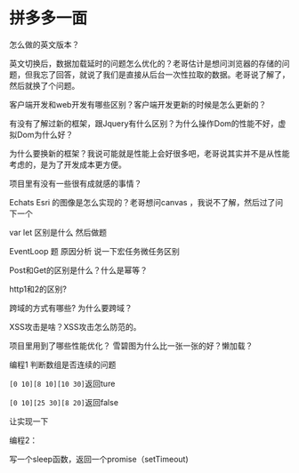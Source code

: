 # 拼多多一面

怎么做的英文版本？

英文切换后，数据加载延时的问题怎么优化的？老哥估计是想问浏览器的存储的问题，但我忘了回答，就说了我们是直接从后台一次性拉取的数据。老哥说了解了，然后就换了个问题。

客户端开发和web开发有哪些区别？客户端开发更新的时候是怎么更新的？

有没有了解过新的框架，跟Jquery有什么区别？为什么操作Dom的性能不好，虚拟Dom为什么好？

为什么要换新的框架？我说可能就是性能上会好很多吧，老哥说其实并不是从性能考虑的，是为了开发成本更方便。

项目里有没有一些很有成就感的事情？

Echats Esri 的图像是怎么实现的？老哥想问canvas ，我说不了解，然后过了问下一个

var let 区别是什么 然后做题

EventLoop 题   原因分析  说一下宏任务微任务区别

Post和Get的区别是什么？什么是幂等？

http1和2的区别?

跨域的方式有哪些? 为什么要跨域？

XSS攻击是啥？XSS攻击怎么防范的。

项目里用到了哪些性能优化？ 雪碧图为什么比一张一张的好？懒加载？

编程1  判断数组是否连续的问题

`[0 10][8 10][10 30]`返回ture

`[0 10][25 30][8 20]`返回false

让实现一下

编程2：

写一个sleep函数，返回一个promise（setTimeout)